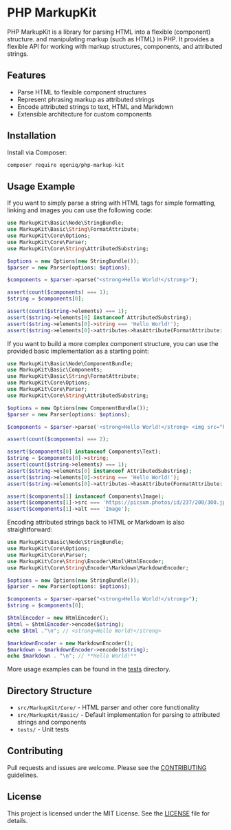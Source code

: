 # PHP MarkupKit

PHP MarkupKit is a library for parsing HTML into a flexible (component) structure.
and manipulating markup (such as HTML) in PHP. It provides a flexible API for working with markup structures, components, and attributed strings.

## Features
- Parse HTML to flexible component structures
- Represent phrasing markup as attributed strings
- Encode attributed strings to text, HTML and Markdown
- Extensible architecture for custom components

## Installation

Install via Composer:

```bash
composer require egeniq/php-markup-kit
```

## Usage Example

If you want to simply parse a string with HTML tags for simple formatting, linking and images you
can use the following code:

```php
use MarkupKit\Basic\Node\StringBundle;
use MarkupKit\Basic\String\FormatAttribute;
use MarkupKit\Core\Options;
use MarkupKit\Core\Parser;
use MarkupKit\Core\String\AttributedSubstring;

$options = new Options(new StringBundle());
$parser = new Parser(options: $options);

$components = $parser->parse("<strong>Hello World!</strong>");

assert(count($components) === 1);
$string = $components[0];

assert(count($string->elements) === 1);
assert($string->elements[0] instanceof AttributedSubstring);
assert($string->elements[0]->string === 'Hello World!');
assert($string->elements[0]->attributes->hasAttribute(FormatAttribute::Bold));
```

If you want to build a more complex component structure, you can use the provided basic
implementation as a starting point:

```php
use MarkupKit\Basic\Node\ComponentBundle;
use MarkupKit\Basic\Components;
use MarkupKit\Basic\String\FormatAttribute;
use MarkupKit\Core\Options;
use MarkupKit\Core\Parser;
use MarkupKit\Core\String\AttributedSubstring;

$options = new Options(new ComponentBundle());
$parser = new Parser(options: $options);

$components = $parser->parse('<strong>Hello World!</strong> <img src="https://picsum.photos/id/237/200/300.jpg" alt="Image">');

assert(count($components) === 2);

assert($components[0] instanceof Components\Text);
$string = $components[0]->string;
assert(count($string->elements) === 1);
assert($string->elements[0] instanceof AttributedSubstring);
assert($string->elements[0]->string === 'Hello World!');
assert($string->elements[0]->attributes->hasAttribute(FormatAttribute::Bold));

assert($components[1] instanceof Components\Image);
assert($components[1]->src === 'https://picsum.photos/id/237/200/300.jpg');
assert($components[1]->alt === 'Image');
```

Encoding attributed strings back to HTML or Markdown is also straightforward:

```php
use MarkupKit\Basic\Node\StringBundle;
use MarkupKit\Core\Options;
use MarkupKit\Core\Parser;
use MarkupKit\Core\String\Encoder\Html\HtmlEncoder;
use MarkupKit\Core\String\Encoder\Markdown\MarkdownEncoder;

$options = new Options(new StringBundle());
$parser = new Parser(options: $options);

$components = $parser->parse("<strong>Hello World!</strong>");
$string = $components[0];

$htmlEncoder = new HtmlEncoder();
$html = $htmlEncoder->encode($string);
echo $html ."\n"; // <strong>Hello World!</strong>

$markdownEncoder = new MarkdownEncoder();
$markdown = $markdownEncoder->encode($string);
echo $markdown . "\n"; // **Hello World!**
```

More usage examples can be found in the [tests](tests/) directory.

## Directory Structure
- `src/MarkupKit/Core/` - HTML parser and other core functionality
- `src/MarkupKit/Basic/` - Default implementation for parsing to attributed strings and components
- `tests/` - Unit tests

## Contributing
Pull requests and issues are welcome. Please see the [CONTRIBUTING](CONTRIBUTING.md) guidelines.

## License
This project is licensed under the MIT License. See the [LICENSE](LICENSE) file for details.

